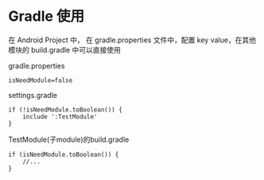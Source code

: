 # Gradle 使用

在 Android Project 中， 在 gradle.properties 文件中，配置 key value，在其他模块的 build.gradle 中可以直接使用



gradle.properties

```
isNeedModule=false
```



settings.gradle

```
if (!isNeedModule.toBoolean()) {
    include ':TestModule'
}
```



TestModule(子module)的build.gradle

```
if (isNeedModule.toBoolean()) {
    //... 
}
```


